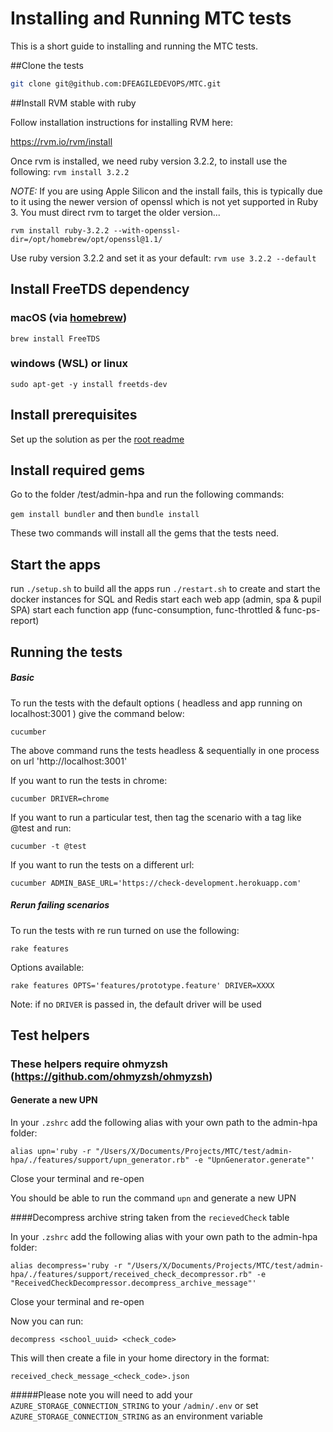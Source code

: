 Installing and Running MTC tests
================================

This is a short guide to installing and running the MTC tests.

##Clone the tests

```bash
git clone git@github.com:DFEAGILEDEVOPS/MTC.git
```

##Install RVM stable with ruby

Follow installation instructions for installing RVM here:

https://rvm.io/rvm/install

Once rvm is installed, we need ruby version 3.2.2, to install use the following:
 `rvm install 3.2.2`

*NOTE:* If you are using Apple Silicon and the install fails, this is typically due to it using
the newer version of openssl which is not yet supported in Ruby 3.  You must direct rvm to target
the older version...

`rvm install ruby-3.2.2 --with-openssl-dir=/opt/homebrew/opt/openssl@1.1/`

Use ruby version 3.2.2 and set it as your default:
 `rvm use 3.2.2 --default`

## Install FreeTDS dependency

### macOS (via [homebrew](https://brew.sh/))
`brew install FreeTDS`

### windows (WSL) or linux
`sudo apt-get -y install freetds-dev`

## Install prerequisites

Set up the solution as per the [root readme](../../README.md)

## Install required gems

Go to the folder /test/admin-hpa and run the following commands:

`gem install bundler` and then `bundle install`

These two commands will install all the gems that the tests need.

## Start the apps

run `./setup.sh` to build all the apps
run `./restart.sh` to create and start the docker instances for SQL and Redis
start each web app (admin, spa & pupil SPA)
start each function app (func-consumption, func-throttled & func-ps-report)

## Running the tests

##### Basic

To run the tests with the default options ( headless and app running on localhost:3001 ) give the command below:

`cucumber`

 The above command runs the tests headless & sequentially in one process on url 'http://localhost:3001'

If you want to run the tests in chrome:

`cucumber DRIVER=chrome`

If you want to run a particular test, then tag the scenario with a tag like @test and run:

`cucumber -t @test`

If you want to run the tests on a different url:

`cucumber ADMIN_BASE_URL='https://check-development.herokuapp.com'`

##### Rerun failing scenarios

To run the tests with re run turned on use the following:

`rake features`

Options available:

`rake features OPTS='features/prototype.feature' DRIVER=XXXX`

Note: if no `DRIVER` is passed in, the default driver will be used


## Test helpers
### These helpers require ohmyzsh (https://github.com/ohmyzsh/ohmyzsh)
#### Generate a new UPN

In your `.zshrc` add the following alias with your own path to the admin-hpa folder:

`alias upn='ruby -r "/Users/X/Documents/Projects/MTC/test/admin-hpa/./features/support/upn_generator.rb" -e "UpnGenerator.generate"'`

Close your terminal and re-open

You should be able to run the command `upn` and generate a new UPN


####Decompress archive string taken from the `recievedCheck` table

In your `.zshrc` add the following alias with your own path to the admin-hpa folder:

`alias decompress='ruby -r "/Users/X/Documents/Projects/MTC/test/admin-hpa/./features/support/received_check_decompressor.rb" -e "ReceivedCheckDecompressor.decompress_archive_message"'`

Close your terminal and re-open

Now you can run:

`decompress <school_uuid> <check_code>`

This will then create a file in your home directory in the format:

`received_check_message_<check_code>.json`

#####Please note you will need to add your `AZURE_STORAGE_CONNECTION_STRING` to your `/admin/.env` or set `AZURE_STORAGE_CONNECTION_STRING` as an environment variable
